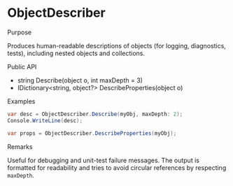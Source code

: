 # ObjectDescriber

Purpose

Produces human-readable descriptions of objects (for logging, diagnostics, tests), including nested objects and collections.

Public API

- string Describe(object o, int maxDepth = 3)
- IDictionary<string, object?> DescribeProperties(object o)

Examples

```csharp
var desc = ObjectDescriber.Describe(myObj, maxDepth: 2);
Console.WriteLine(desc);

var props = ObjectDescriber.DescribeProperties(myObj);
```

Remarks

Useful for debugging and unit-test failure messages. The output is formatted for readability and tries to avoid circular references by respecting `maxDepth`.
